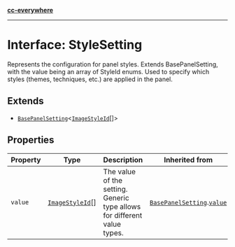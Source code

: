 [**cc-everywhere**](../../../../../index.md)

***

# Interface: StyleSetting

Represents the configuration for panel styles.
Extends BasePanelSetting, with the value being an array of StyleId enums.
Used to specify which styles (themes, techniques, etc.) are applied in the panel.

## Extends

- [`BasePanelSetting`](base-panel-setting.md)<[`ImageStyleId`](../type-aliases/image-style-id.md)[]\>

## Properties

| Property | Type | Description | Inherited from |
| ------ | ------ | ------ | ------ |
| `value` | [`ImageStyleId`](../type-aliases/image-style-id.md)[] | The value of the setting. Generic type allows for different value types. | [`BasePanelSetting`](base-panel-setting.md).[`value`](base-panel-setting.md#value) |
